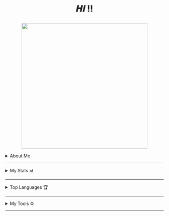 <h1><p align='Middle'> 𝑯𝒊 !!</p></h1>

  
<p align='Middle'><a href='https://telegram.me/ItS_PrAnav_xD'> <img src='https://telegra.ph/file/495c37ea86d6e1a30fa87.jpg' width='400"'></a></p>


<details>
<summary>About Me </summary>
  <p align='middle'>
    <b><i>
      AGE           »»
      </b></i> 
    12
  </p>
  <p align='middle'>
    <b><i>
      CLASS         »»
      </b></i> 
    VIII<sup>th</sup>
  </p>
  <p align='middle'>
    <b><i>
      STATE         »»
      </b></i> 
    Bihar
  </p>
  <p align='middle'>
    <b><i>
      NATIONALITY   »»
      </b></i> 
    🇮🇳
  </p>
  <p align='middle'>
    <b><i>
      TELEGRAM ACC  »»
      </b></i> 
    <a href="https://telegram.me/its_Pranav_xd" alt="Pranav"> <img src="https://img.shields.io/badge/Pranav-dcdcdc?logo=telegram"
                                                                            /></a>
  </p>
  <p align='middle'>
    <b><i>
      <sup></sup> Email 📨  »» 
      </b></i>
    <a href="ultramaxrobo@gmail.com" alt="📨"> <img src="https://img.shields.io/badge/Pranav-33FFC1?logo=gmail"
                                                                      /></a>
  </p>
</details>

---

<details>
<summary>My Stats 📊</summary><p align='middle'>
  <img src='https://github-readme-stats.vercel.app/api?username=Pranav18262&show_icons=true&theme=midnight-purple' width='500"'></p>
  <p align='middle'><img src='https://github-readme-streak-stats.herokuapp.com/?user=madboy482&theme=midnight-purple&show_icon=true' width='500"'></p> <p
  align='middle'><img src='https://komarev.com/ghpvc/?username=Pranav18262&label=My%20Profile%20Views&color=blueviolet&style=plastic' width='175"'></p>
</details>

---

<details>
  <summary>Top Languages 🏆</summary>
  <p align='middle'><img src='https://github-readme-stats.vercel.app/api/top-langs/?username=madboy482&theme=midnight-purple' width='300"' height='300"'></p><p align ="middle">
</details>

---

<details>
  <summary>My Tools ⚙️</summary>
  <p align='middle'>
    <code><a href="https://git-scm.com/" target="_blank"> <img width="20%"   src="https://www.vectorlogo.zone/logos/git-scm/git-scm-ar21.svg"> </a></code>
    <code><a href="https://www.python.org/" target="_blank"> <img width="20%"   src="https://www.vectorlogo.zone/logos/python/python-ar21.svg"> </a></code>
    <code><a href="https://heroku.com/" target="_blank"> <img width="20%"   src="https://www.vectorlogo.zone/logos/heroku/heroku-ar21.svg"> </a></code>
    <br />
    <code><a href="https://www.mysql.com/" target="_blank"> <img width="20%"  src="https://www.vectorlogo.zone/logos/mysql/mysql-ar21.svg"> </a></code>
    <code><a href="https://redis.io/" target="_blank"> <img width="20%"  src="https://www.vectorlogo.zone/logos/redis/redis-ar21.svg"> </a></code>
    <code><a href="https://firebase.google.com/" target="_blank"> <img width="20%"  src="https://www.vectorlogo.zone/logos/firebase/firebase-ar21.svg"> </a></code>
    <br />
    <code><a href="https://www.mongodb.com/" target="_blank"> <img width="20%"  src="https://www.vectorlogo.zone/logos/mongodb/mongodb-ar21.svg"> </a></code>
    <code><a href="https://github.com/" target="_blank"> <img width="20%"  src="https://www.vectorlogo.zone/logos/github/github-ar21.svg"> </a></code>
    <code><a href="https://gitlab.com/" target="_blank"> <img width="20%"  src="https://www.vectorlogo.zone/logos/gitlab/gitlab-ar21.svg"> </a></code>
    <br />
    <code><a href="https://www.postgresql.org/" target="_blank"> <img width="20%"  src="https://www.vectorlogo.zone/logos/postgresql/postgresql-ar21.svg"> </a></code>
    <code><a href="https://telegram.org/" target="_blank"> <img width="20%"  src="https://www.vectorlogo.zone/logos/telegram/telegram-ar21.svg"> </a></code>
    <br>
      </p>  
</details>

---

